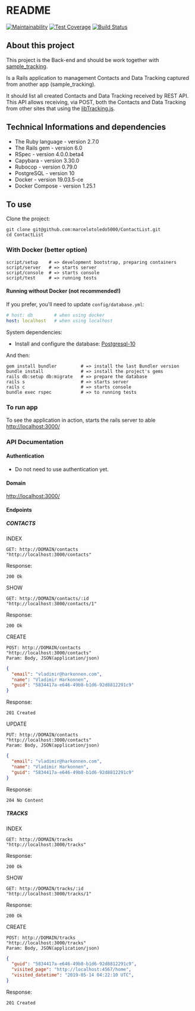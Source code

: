 # README

[![Maintainability][codeclimate-badge-maintainability]][codeclimate-maintainability] [![Test Coverage][codeclimate-badge-coverage]][codeclimate-coverage] [![Build Status][travis-badge]][travis]

## About this project

This project is the Back-end and should be work together with [sample_tracking](https://github.com/marcelotoledo5000/sample_tracking).

Is a Rails application to management Contacts and Data Tracking captured from another app (sample_tracking).

It should list all created Contacts and Data Tracking received by REST API. This API allows receiving, via POST, both the Contacts and Data Tracking from other sites that using the [libTracking.js](https://github.com/marcelotoledo5000/sample_tracking/blob/master/public/assets/js/libTracking.js).

## Technical Informations and dependencies

* The Ruby language - version 2.7.0
* The Rails gem     - version 6.0
* RSpec             - version 4.0.0.beta4
* Capybara          - version 3.30.0
* Rubocop           - version 0.79.0
* PostgreSQL        - version 10
* Docker            - version 19.03.5-ce
* Docker Compose    - version 1.25.1

## To use

Clone the project:

``` Shell
git clone git@github.com:marcelotoledo5000/ContactList.git
cd ContactList
```

### With Docker (better option)

``` Shell
script/setup    # => development bootstrap, preparing containers
script/server   # => starts server
script/console  # => starts console
script/test     # => running tests
```

#### Running without Docker (not recommended!)

If you prefer, you'll need to update `config/database.yml`:

``` Yaml
# host: db        # when using docker
host: localhost   # when using localhost
```

System dependencies:

* Install and configure the database: [Postgresql-10](https://www.postgresql.org/download/)

And then:

``` Shell
gem install bundler         # => install the last Bundler version
bundle install              # => install the project's gems
rails db:setup db:migrate   # => prepare the database
rails s                     # => starts server
rails c                     # => starts console
bundle exec rspec           # => to running tests
```

### To run app

To see the application in action, starts the rails server to able [http://localhost:3000/](http://localhost:3000.)

### API Documentation

#### Authentication

* Do not need to use authentication yet.

#### Domain

[http://localhost:3000/](http://localhost:3000)

#### Endpoints

##### CONTACTS

INDEX

```code
GET: http://DOMAIN/contacts
"http://localhost:3000/contacts"
```

Response:

```code
200 Ok
```

SHOW

```code
GET: http://DOMAIN/contacts/:id
"http://localhost:3000/contacts/1"
```

Response:

```code
200 Ok
```

CREATE

```code
POST: http://DOMAIN/contacts
"http://localhost:3000/contacts"
Param: Body, JSON(application/json)
```

```json
{
  "email": "vladimir@harkonnen.com",
  "name": "Vladimir Harkonnen",
  "guid": "5834417a-e646-49b8-b1d6-92d8812291c9"
}
```

Response:

```code
201 Created
```

UPDATE

```code
PUT: http://DOMAIN/contacts
"http://localhost:3000/contacts"
Param: Body, JSON(application/json)
```

```json
{
  "email": "vladimir@harkonnen.com",
  "name": "Vladimir Harkonnen",
  "guid": "5834417a-e646-49b8-b1d6-92d8812291c9"
}
```

Response:

```code
204 No Content
```

##### TRACKS

INDEX

```code
GET: http://DOMAIN/tracks
"http://localhost:3000/tracks"
```

Response:

```code
200 Ok
```

SHOW

```code
GET: http://DOMAIN/tracks/:id
"http://localhost:3000/tracks/1"
```

Response:

```code
200 Ok
```

CREATE

```code
POST: http://DOMAIN/tracks
"http://localhost:3000/tracks"
Param: Body, JSON(application/json)
```

```json
{
  "guid": "5834417a-e646-49b8-b1d6-92d8812291c9",
  "visited_page": "http://localhost:4567/home",
  "visited_datetime": "2019-05-14 04:22:10 UTC",
}
```

Response:

```code
201 Created
```

[codeclimate-badge-maintainability]: https://api.codeclimate.com/v1/badges/6c7b7281c2b791bb3b95/maintainability
[codeclimate-maintainability]: https://codeclimate.com/github/marcelotoledo5000/ContactList/maintainability

[codeclimate-badge-coverage]: https://api.codeclimate.com/v1/badges/6c7b7281c2b791bb3b95/test_coverage
[codeclimate-coverage]: https://codeclimate.com/github/marcelotoledo5000/ContactList/test_coverage

[travis-badge]: https://travis-ci.com/marcelotoledo5000/ContactList.svg?branch=master
[travis]: https://travis-ci.com/marcelotoledo5000/ContactList

